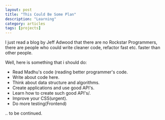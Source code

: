```yaml
---
layout: post
title: "This Could Be Some Plan"
description: "Learning"
category: articles
tags: [projects]
---
```


I just read a blog by Jeff Adwood that there are no Rockstar Programmers, there are people who could write cleaner code, refactor fast etc. faster than other people. 

Well, here is something that i should do:

- Read Madhu's code (reading better programmer's code.
- Write about code here.
- Think about data structure and algorithms.
- Create applications and use good API's.
- Learn how to create such good API's/.
- Improve your CSS(urgent).
- Do more testing(Frontend)

.. to be continued.